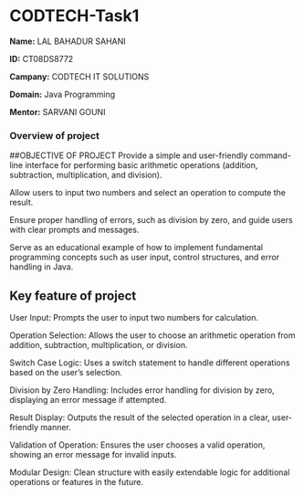 # CODTECH-Task1
**Name:** LAL BAHADUR SAHANI

**ID:** CT08DS8772

**Campany:** CODTECH IT SOLUTIONS

**Domain:** Java Programming

**Mentor:** SARVANI GOUNI

### Overview of project

##OBJECTIVE OF PROJECT
Provide a simple and user-friendly command-line interface for performing basic arithmetic operations (addition, subtraction, multiplication, and division).

Allow users to input two numbers and select an operation to compute the result.

Ensure proper handling of errors, such as division by zero, and guide users with clear prompts and messages.

Serve as an educational example of how to implement fundamental programming concepts such as user input, control structures, and error handling in Java.







## Key feature of project
User Input: Prompts the user to input two numbers for calculation.

Operation Selection: Allows the user to choose an arithmetic operation from addition, subtraction, multiplication, or division.

Switch Case Logic: Uses a switch statement to handle different operations based on the user’s selection.

Division by Zero Handling: Includes error handling for division by zero, displaying an error message if attempted.

Result Display: Outputs the result of the selected operation in a clear, user-friendly manner.

Validation of Operation: Ensures the user chooses a valid operation, showing an error message for invalid inputs.

Modular Design: Clean structure with easily extendable logic for additional operations or features in the future.
